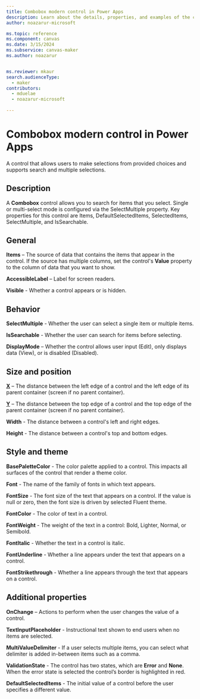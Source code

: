 ```yaml
---
title: Combobox modern control in Power Apps
description: Learn about the details, properties, and examples of the combobox modern control in Power Apps.
author: noazarur-microsoft

ms.topic: reference
ms.component: canvas
ms.date: 3/15/2024
ms.subservice: canvas-maker
ms.author: noazarur


ms.reviewer: mkaur
search.audienceType: 
  - maker
contributors:
  - mduelae
  - noazarur-microsoft
  
---
```

# Combobox modern control in Power Apps

A control that allows users to make selections from provided choices and supports search and multiple selections. 

## Description

A **Combobox** control allows you to search for items that you select. Single or multi-select mode is configured via the SelectMultiple property. Key properties for this control are Items, DefaultSelectedItems, SelectedItems, SelectMultiple, and IsSearchable.

## General

**Items** – The source of data that contains the items that appear in the control. If the source has multiple columns, set the control's **Value** property to the column of data that you want to show. 

**AccessibleLabel** – Label for screen readers.

**Visible** - Whether a control appears or is hidden.

## Behavior

**SelectMultiple** - Whether the user can select a single item or multiple items. 

**IsSearchable** - Whether the user can search for items before selecting. 

**DisplayMode** – Whether the control allows user input (Edit), only displays data (View), or is disabled (Disabled). 

## Size and position 

**[X](../properties-size-location.md)** – The distance between the left edge of a control and the left edge of its parent container (screen if no parent container).

**[Y](../properties-size-location.md)** – The distance between the top edge of a control and the top edge of the parent container (screen if no parent container).

**Width** - The distance between a control's left and right edges. 

**Height** - The distance between a control's top and bottom edges. 

## Style and theme

**BasePaletteColor** - The color palette applied to a control. This impacts all surfaces of the control that render a theme color. 

**Font** - The name of the family of fonts in which text appears. 

**FontSize** - The font size of the text that appears on a control. If the value is null or zero, then the font size is driven by selected Fluent theme. 

**FontColor** - The color of text in a control. 

**FontWeight** - The weight of the text in a control: Bold, Lighter, Normal, or Semibold. 

**FontItalic** - Whether the text in a control is italic. 

**FontUnderline** - Whether a line appears under the text that appears on a control. 

**FontStrikethrough** - Whether a line appears through the text that appears on a control. 

## Additional properties

**OnChange** – Actions to perform when the user changes the value of a control.  

**TextInputPlaceholder** - Instructional text shown to end users when no items are selected. 

**MultiValueDelimiter** -  If a user selects multiple items, you can select what delimiter is added in-between items such as a comma.

**ValidationState** - The control has two states, which are **Error** and **None**. When the error state is selected the control’s border is highlighted in red.

**DefaultSelectedItems** - The initial value of a control before the user specifies a different value. 


